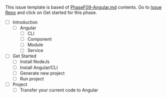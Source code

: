 This issue template is based of [PhaseF09-Angular.md](./PhaseF09-Angular.md) contents. Go to [Issue Repo](https://github.com/Star-Academy/codestar-intern-issues/issues/new/choose) and click on Get started for this phase.

- [ ] Introduction
  - [ ] Angular
    - [ ] CLI
    - [ ] Component
    - [ ] Module
    - [ ] Service
- [ ] Get Started
  - [ ] Install NodeJs
  - [ ] Install Angular/CLI
  - [ ] Generate new project
  - [ ] Run project
- [ ] Project
    - [ ] Transfer your current code to Angular